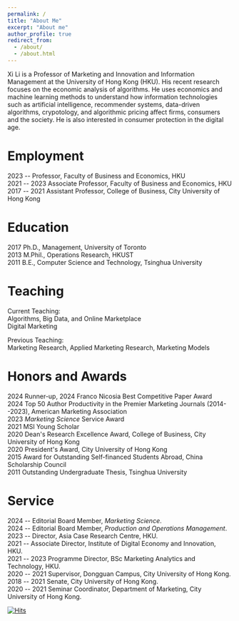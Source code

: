 ```yaml
---
permalink: /
title: "About Me"
excerpt: "About me"
author_profile: true
redirect_from: 
  - /about/
  - /about.html
---
```


Xi Li is a Professor of Marketing and Innovation and Information Management at the University of Hong Kong (HKU). His recent research focuses on the economic analysis of algorithms. He uses economics and machine learning methods to understand how information technologies such as artificial intelligence, recommender systems, data-driven algorithms, crypotology, and algorithmic pricing affect firms, consumers and the society. He is also interested in consumer protection in the digital age.      

Employment
======    
2023 --       Professor, Faculty of Business and Economics, HKU     
2021 -- 2023  Associate Professor, Faculty of Business and Economics, HKU    
2017 -- 2021  Assistant Professor, College of Business, City University of Hong Kong    

Education
======
2017    Ph.D., Management, University of Toronto  
2013    M.Phil., Operations Research, HKUST  
2011    B.E., Computer Science and Technology, Tsinghua University

Teaching
======
Current Teaching:     
Algorithms, Big Data, and Online Marketplace    
Digital Marketing    

Previous Teaching:    
Marketing Research, Applied Marketing Research, Marketing Models

**Honors and Awards**
======     
2024    Runner-up, 2024 Franco Nicosia Best Competitive Paper Award          
2024    Top 50 Author Productivity in the Premier Marketing Journals (2014--2023), American Marketing Association      
2023    *Marketing Science* Service Award       
2021    MSI Young Scholar  
2020    Dean's Research Excellence Award, College of Business, City University of Hong Kong  
2020    President's Award, City University of Hong Kong  
2015    Award for Outstanding Self-financed Students Abroad, China Scholarship Council  
2011    Outstanding Undergraduate Thesis, Tsinghua University  

Service
======    
2024 --       Editorial Board Member, *Marketing Science*.    
2024 --       Editorial Board Member, *Production and Operations Management*.       
2023 --       Director, Asia Case Research Centre, HKU.     
2021 --       Associate Director, Institute of Digital Economy and Innovation, HKU.         
2021 -- 2023  Programme Director, BSc Marketing Analytics and Technology, HKU.      
2020 -- 2021  Supervisor, Dongguan Campus, City University of Hong Kong.  
2018 -- 2021  Senate, City University of Hong Kong.  
2020 -- 2021  Seminar Coordinator, Department of Marketing, City University of Hong Kong.  


[![Hits](https://hits.seeyoufarm.com/api/count/incr/badge.svg?url=https%3A%2F%2Fxitheory.github.io&count_bg=%2379C83D&title_bg=%23555555&icon=&icon_color=%23E7E7E7&title=Hits&edge_flat=false)](https://hits.seeyoufarm.com)


<script type="text/javascript">document.write(unescape("%3Cspan id='cnzz_stat_icon_1280009502'%3E%3C/span%3E%3Cscript src='https://s4.cnzz.com/z_stat.php%3Fid%3D1280009502%26show%3Dpic' type='text/javascript'%3E%3C/script%3E"));</script>    








